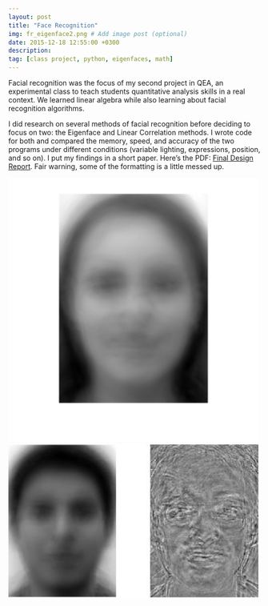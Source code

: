 ```yaml
---
layout: post
title: "Face Recognition"
img: fr_eigenface2.png # Add image post (optional)
date: 2015-12-18 12:55:00 +0300
description:
tag: [class project, python, eigenfaces, math]
---
```


Facial recognition was the focus of my second project in QEA, an experimental class to teach students quantitative analysis skills in a real context. We learned linear algebra while also learning about facial recognition algorithms.

I did research on several methods of facial recognition before deciding to focus on two: the Eigenface and Linear Correlation methods. I wrote code for both and compared the memory, speed, and accuracy of the two programs under different conditions (variable lighting, expressions, position, and so on). I put my findings in a short paper. Here’s the PDF: [Final Design Report](mary-keenan.github.io/assets/img/Final-Design-Report.pdf). Fair warning, some of the formatting is a little messed up.

<img src="/assets/img/fr_eigenface1.png" alt="drawing" width="500"/>
<img src="/assets/img/fr_eigenface2.png" alt="drawing" width="500"/>

